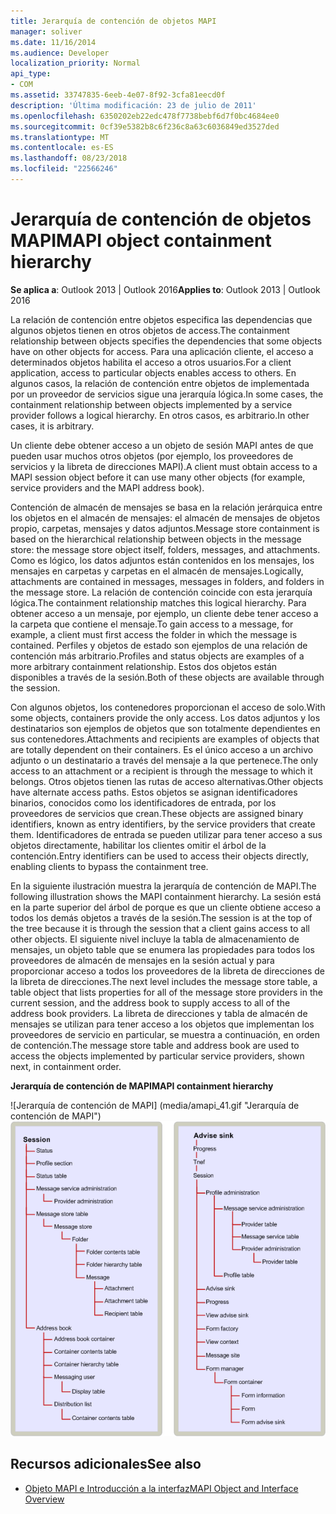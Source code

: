 ```yaml
---
title: Jerarquía de contención de objetos MAPI
manager: soliver
ms.date: 11/16/2014
ms.audience: Developer
localization_priority: Normal
api_type:
- COM
ms.assetid: 33747835-6eeb-4e07-8f92-3cfa81eecd0f
description: 'Última modificación: 23 de julio de 2011'
ms.openlocfilehash: 6350202eb22edc478f7738bebf6d7f0bc4684ee0
ms.sourcegitcommit: 0cf39e5382b8c6f236c8a63c6036849ed3527ded
ms.translationtype: MT
ms.contentlocale: es-ES
ms.lasthandoff: 08/23/2018
ms.locfileid: "22566246"
---
```

# <a name="mapi-object-containment-hierarchy"></a><span data-ttu-id="3702d-103">Jerarquía de contención de objetos MAPI</span><span class="sxs-lookup"><span data-stu-id="3702d-103">MAPI object containment hierarchy</span></span>
  
<span data-ttu-id="3702d-104">**Se aplica a**: Outlook 2013 | Outlook 2016</span><span class="sxs-lookup"><span data-stu-id="3702d-104">**Applies to**: Outlook 2013 | Outlook 2016</span></span> 
  
<span data-ttu-id="3702d-105">La relación de contención entre objetos especifica las dependencias que algunos objetos tienen en otros objetos de access.</span><span class="sxs-lookup"><span data-stu-id="3702d-105">The containment relationship between objects specifies the dependencies that some objects have on other objects for access.</span></span> <span data-ttu-id="3702d-106">Para una aplicación cliente, el acceso a determinados objetos habilita el acceso a otros usuarios.</span><span class="sxs-lookup"><span data-stu-id="3702d-106">For a client application, access to particular objects enables access to others.</span></span> <span data-ttu-id="3702d-107">En algunos casos, la relación de contención entre objetos de implementada por un proveedor de servicios sigue una jerarquía lógica.</span><span class="sxs-lookup"><span data-stu-id="3702d-107">In some cases, the containment relationship between objects implemented by a service provider follows a logical hierarchy.</span></span> <span data-ttu-id="3702d-108">En otros casos, es arbitrario.</span><span class="sxs-lookup"><span data-stu-id="3702d-108">In other cases, it is arbitrary.</span></span> 
  
<span data-ttu-id="3702d-109">Un cliente debe obtener acceso a un objeto de sesión MAPI antes de que pueden usar muchos otros objetos (por ejemplo, los proveedores de servicios y la libreta de direcciones MAPI).</span><span class="sxs-lookup"><span data-stu-id="3702d-109">A client must obtain access to a MAPI session object before it can use many other objects (for example, service providers and the MAPI address book).</span></span>
  
<span data-ttu-id="3702d-110">Contención de almacén de mensajes se basa en la relación jerárquica entre los objetos en el almacén de mensajes: el almacén de mensajes de objetos propio, carpetas, mensajes y datos adjuntos.</span><span class="sxs-lookup"><span data-stu-id="3702d-110">Message store containment is based on the hierarchical relationship between objects in the message store: the message store object itself, folders, messages, and attachments.</span></span> <span data-ttu-id="3702d-111">Como es lógico, los datos adjuntos están contenidos en los mensajes, los mensajes en carpetas y carpetas en el almacén de mensajes.</span><span class="sxs-lookup"><span data-stu-id="3702d-111">Logically, attachments are contained in messages, messages in folders, and folders in the message store.</span></span> <span data-ttu-id="3702d-112">La relación de contención coincide con esta jerarquía lógica.</span><span class="sxs-lookup"><span data-stu-id="3702d-112">The containment relationship matches this logical hierarchy.</span></span> <span data-ttu-id="3702d-113">Para obtener acceso a un mensaje, por ejemplo, un cliente debe tener acceso a la carpeta que contiene el mensaje.</span><span class="sxs-lookup"><span data-stu-id="3702d-113">To gain access to a message, for example, a client must first access the folder in which the message is contained.</span></span> <span data-ttu-id="3702d-114">Perfiles y objetos de estado son ejemplos de una relación de contención más arbitrario.</span><span class="sxs-lookup"><span data-stu-id="3702d-114">Profiles and status objects are examples of a more arbitrary containment relationship.</span></span> <span data-ttu-id="3702d-115">Estos dos objetos están disponibles a través de la sesión.</span><span class="sxs-lookup"><span data-stu-id="3702d-115">Both of these objects are available through the session.</span></span> 
  
<span data-ttu-id="3702d-116">Con algunos objetos, los contenedores proporcionan el acceso de solo.</span><span class="sxs-lookup"><span data-stu-id="3702d-116">With some objects, containers provide the only access.</span></span> <span data-ttu-id="3702d-117">Los datos adjuntos y los destinatarios son ejemplos de objetos que son totalmente dependientes en sus contenedores.</span><span class="sxs-lookup"><span data-stu-id="3702d-117">Attachments and recipients are examples of objects that are totally dependent on their containers.</span></span> <span data-ttu-id="3702d-118">Es el único acceso a un archivo adjunto o un destinatario a través del mensaje a la que pertenece.</span><span class="sxs-lookup"><span data-stu-id="3702d-118">The only access to an attachment or a recipient is through the message to which it belongs.</span></span> <span data-ttu-id="3702d-119">Otros objetos tienen las rutas de acceso alternativas.</span><span class="sxs-lookup"><span data-stu-id="3702d-119">Other objects have alternate access paths.</span></span> <span data-ttu-id="3702d-120">Estos objetos se asignan identificadores binarios, conocidos como los identificadores de entrada, por los proveedores de servicios que crean.</span><span class="sxs-lookup"><span data-stu-id="3702d-120">These objects are assigned binary identifiers, known as entry identifiers, by the service providers that create them.</span></span> <span data-ttu-id="3702d-121">Identificadores de entrada se pueden utilizar para tener acceso a sus objetos directamente, habilitar los clientes omitir el árbol de la contención.</span><span class="sxs-lookup"><span data-stu-id="3702d-121">Entry identifiers can be used to access their objects directly, enabling clients to bypass the containment tree.</span></span> 
  
<span data-ttu-id="3702d-122">En la siguiente ilustración muestra la jerarquía de contención de MAPI.</span><span class="sxs-lookup"><span data-stu-id="3702d-122">The following illustration shows the MAPI containment hierarchy.</span></span> <span data-ttu-id="3702d-123">La sesión está en la parte superior del árbol de porque es que un cliente obtiene acceso a todos los demás objetos a través de la sesión.</span><span class="sxs-lookup"><span data-stu-id="3702d-123">The session is at the top of the tree because it is through the session that a client gains access to all other objects.</span></span> <span data-ttu-id="3702d-124">El siguiente nivel incluye la tabla de almacenamiento de mensajes, un objeto table que se enumera las propiedades para todos los proveedores de almacén de mensajes en la sesión actual y para proporcionar acceso a todos los proveedores de la libreta de direcciones de la libreta de direcciones.</span><span class="sxs-lookup"><span data-stu-id="3702d-124">The next level includes the message store table, a table object that lists properties for all of the message store providers in the current session, and the address book to supply access to all of the address book providers.</span></span> <span data-ttu-id="3702d-125">La libreta de direcciones y tabla de almacén de mensajes se utilizan para tener acceso a los objetos que implementan los proveedores de servicio en particular, se muestra a continuación, en orden de contención.</span><span class="sxs-lookup"><span data-stu-id="3702d-125">The message store table and address book are used to access the objects implemented by particular service providers, shown next, in containment order.</span></span>
  
<span data-ttu-id="3702d-126">**Jerarquía de contención de MAPI**</span><span class="sxs-lookup"><span data-stu-id="3702d-126">**MAPI containment hierarchy**</span></span>
  
<span data-ttu-id="3702d-127">![Jerarquía de contención de MAPI] (media/amapi_41.gif "Jerarquía de contención de MAPI")</span><span class="sxs-lookup"><span data-stu-id="3702d-127">![MAPI containment hierarchy](media/amapi_41.gif "MAPI containment hierarchy")</span></span>
  
## <a name="see-also"></a><span data-ttu-id="3702d-128">Recursos adicionales</span><span class="sxs-lookup"><span data-stu-id="3702d-128">See also</span></span>

- [<span data-ttu-id="3702d-129">Objeto MAPI e Introducción a la interfaz</span><span class="sxs-lookup"><span data-stu-id="3702d-129">MAPI Object and Interface Overview</span></span>](mapi-object-and-interface-overview.md)

